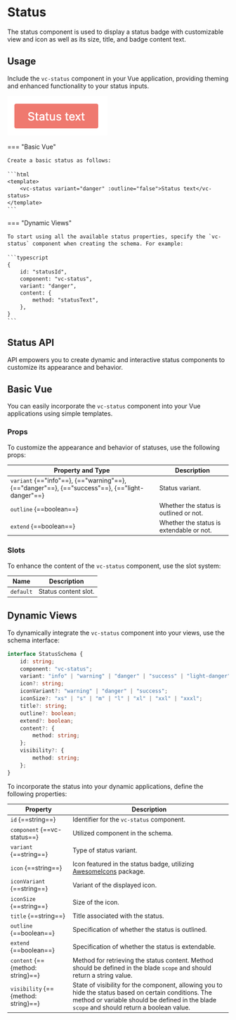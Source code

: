 # Status

The status component is used to display a status badge with customizable view and icon as well as its size, title, and badge content text.

## Usage

Include the `vc-status` component in your Vue application, providing theming and enhanced functionality to your status inputs.

![vc-status](../../../media/status-basic.png)

=== "Basic Vue"

    Create a basic status as follows:

    ```html
    <template>
        <vc-status variant="danger" :outline="false">Status text</vc-status>
    </template>
    ```

=== "Dynamic Views"

    To start using all the available status properties, specify the `vc-status` component when creating the schema. For example:

    ```typescript
    {
        id: "statusId",
        component: "vc-status",
        variant: "danger",
        content: {
            method: "statusText",
        },
    }
    ```

## Status API

API empowers you to create dynamic and interactive status components to customize its appearance and behavior.

## Basic Vue

You can easily incorporate the `vc-status` component into your Vue applications using simple templates. 

### Props

To customize the appearance and behavior of statuses, use the following props:

| Property and Type                                                                             | Description                                                |
| ----------------------------------------------------------------------------------------------| ---------------------------------------------------------- |
| `variant` {=="info"==}, {=="warning"==}, {=="danger"==}, {=="success"==}, {=="light-danger"==}| Status variant.                                            |
| `outline` {==boolean==}                                                                       | Whether the status is outlined or not.                     |
| `extend` {==boolean==}                                                                        | Whether the status is extendable or not.                   |

### Slots

To enhance the content of the `vc-status` component, use the slot system:

| Name      | Description                                                     |
| --------- | --------------------------------------------------------------- |
| `default` | Status content slot.                                            |


## Dynamic Views

To dynamically integrate the `vc-status` component into your views, use the schema interface:

```typescript
interface StatusSchema {
    id: string;
    component: "vc-status";
    variant: "info" | "warning" | "danger" | "success" | "light-danger";
    icon?: string;
    iconVariant?: "warning" | "danger" | "success";
    iconSize?: "xs" | "s" | "m" | "l" | "xl" | "xxl" | "xxxl";
    title?: string;
    outline?: boolean;
    extend?: boolean;
    content?: {
        method: string;
    };
    visibility?: {
        method: string;
    };
}
```

To incorporate the status into your dynamic applications, define the following properties:

| Property                              | Description                                                           |
| ------------------------------------- | --------------------------------------------------------------------  |
| `id` {==string==}                     | Identifier for the `vc-status` component.                             |
| `component` {==vc-status==}           | Utilized component in the schema.                                     |
| `variant` {==string==}                | Type of status variant.                                              |
| `icon` {==string==}                   | Icon featured in the status badge, utilizing [AwesomeIcons](https://fontawesome.com/) package. |
| `iconVariant` {==string==}            | Variant of the displayed icon.                                       |
| `iconSize` {==string==}               | Size of the icon.                                                     |
| `title` {==string==}                  | Title associated with the status.                                    |
| `outline` {==boolean==}               | Specification of whether the status is outlined.                     |
| `extend` {==boolean==}                | Specification of whether the status is extendable.                   |
| `content` {=={method: string}==}      | Method for retrieving the status content. Method should be defined in the blade `scope` and should return a string value. |
| `visibility` {=={method: string}==}   | State of visibility for the component, allowing you to hide the status based on certain conditions. The method or variable should be defined in the blade `scope` and should return a boolean value. |